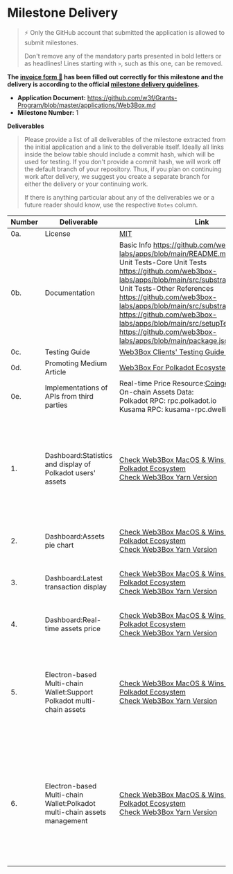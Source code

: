 # Milestone Delivery 

> ⚡ Only the GitHub account that submitted the application is allowed to submit milestones. 
> 
> Don't remove any of the mandatory parts presented in bold letters or as headlines! Lines starting with `>`, such as this one, can be removed.

**The [invoice form :pencil:](https://docs.google.com/forms/d/e/1FAIpQLSfmNYaoCgrxyhzgoKQ0ynQvnNRoTmgApz9NrMp-hd8mhIiO0A/viewform) has been filled out correctly for this milestone and the delivery is according to the official [milestone delivery guidelines](https://github.com/w3f/Grants-Program/blob/master/docs/Support%20Docs/milestone-deliverables-guidelines.md).**  

* **Application Document:** https://github.com/w3f/Grants-Program/blob/master/applications/Web3Box.md
* **Milestone Number:** 1


**Deliverables**
> Please provide a list of all deliverables of the milestone extracted from the initial application and a link to the deliverable itself. Ideally all links inside the below table should include a commit hash, which will be used for testing. If you don't provide a commit hash, we will work off the default branch of your repository. Thus, if you plan on continuing work after delivery, we suggest you create a separate branch for either the delivery or your continuing work. 
> 
> If there is anything particular about any of the deliverables we or a future reader should know, use the respective `Notes` column.

| Number | Deliverable | Link | Notes |
| ------------- | ------------- | ------------- |------------- |
| 0a. | License |[MIT]( https://github.com/web3box-labs/apps/blob/main/LICENSE )| | 
| 0b. | Documentation |Basic Info https://github.com/web3box-labs/apps/blob/main/README.md </br> Unit Tests-Core Unit Tests</br>https://github.com/web3box-labs/apps/blob/main/src/substrate/polkadot.test.js</br>Unit Tests-Other References</br>https://github.com/web3box-labs/apps/blob/main/src/substrate/polkadot.js</br>https://github.com/web3box-labs/apps/blob/main/src/setupTests.js</br>https://github.com/web3box-labs/apps/blob/main/package.json| 
| 0c. | Testing Guide  |[Web3Box Clients' Testing Guide V0.1](https://github.com/web3box-labs/apps/tree/main/doc)| |
| 0d. | Promoting Medium Article |[Web3Box For Polkadot Ecosystem](https://twitter.com/w3b_official/status/1623649936364703744)| |
| 0e. | Implementations of APIs from third parties |Real-time Price Resource:[Coingecko](https://www.coingecko.com/en/api/documentation)</br> On-chain Assets Data:</br>Polkadot RPC: rpc.polkadot.io</br>Kusama RPC: kusama-rpc.dwellir.com | |
| 1.  | Dashboard:Statistics and display of Polkadot users' assets|[Check Web3Box MacOS & Wins Clients For Polkadot Ecosystem](https://drive.google.com/drive/folders/11NNCTkVbjZMT0P1IKBcTCbIumUaASiuJ?usp=sharing)</br>[Check Web3Box Yarn Version](https://github.com/web3box-labs/apps#readme)|Statistics and display of the value of Polkadot users’ onchain assets, statistics and display of the value of input assets & output assets | 
| 2.  | Dashboard:Assets pie chart|[Check Web3Box MacOS & Wins Clients For Polkadot Ecosystem](https://drive.google.com/drive/folders/11NNCTkVbjZMT0P1IKBcTCbIumUaASiuJ?usp=sharing)</br>[Check Web3Box Yarn Version](https://github.com/web3box-labs/apps#readme)|Polkadot users' asset distribution pie chart | 
| 3.  | Dashboard:Latest transaction display|[Check Web3Box MacOS & Wins Clients For Polkadot Ecosystem](https://drive.google.com/drive/folders/11NNCTkVbjZMT0P1IKBcTCbIumUaASiuJ?usp=sharing)</br>[Check Web3Box Yarn Version](https://github.com/web3box-labs/apps#readme)|View the lastest asset transactions of Polkadot users | 
| 4.  | Dashboard:Real-time assets price|[Check Web3Box MacOS & Wins Clients For Polkadot Ecosystem](https://drive.google.com/drive/folders/11NNCTkVbjZMT0P1IKBcTCbIumUaASiuJ?usp=sharing)</br>[Check Web3Box Yarn Version](https://github.com/web3box-labs/apps#readme)| Real-time display of Polkadot eco assets' price| 
| 5.  | Electron-based Multi-chain Wallet:Support Polkadot multi-chain assets|[Check Web3Box MacOS & Wins Clients For Polkadot Ecosystem](https://drive.google.com/drive/folders/11NNCTkVbjZMT0P1IKBcTCbIumUaASiuJ?usp=sharing)</br>[Check Web3Box Yarn Version](https://github.com/web3box-labs/apps#readme)|Polkadot ecological multi-chain wallet, including Polkadot, Kusama, Moonbeam, Astar, Acala, Phala, Litentry, etc. | 
| 6.  | Electron-based Multi-chain Wallet:Polkadot multi-chain assets management|[Check Web3Box MacOS & Wins Clients For Polkadot Ecosystem](https://drive.google.com/drive/folders/11NNCTkVbjZMT0P1IKBcTCbIumUaASiuJ?usp=sharing)</br>[Check Web3Box Yarn Version](https://github.com/web3box-labs/apps#readme)| Multi-chain asset management, including asset sending, receiving and transaction record query.But inquiry only for Litentry Network Asset LIT| 
